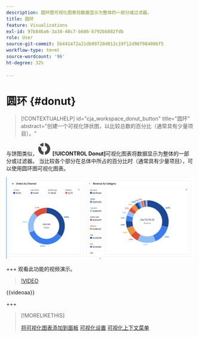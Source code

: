 ```yaml
---
description: 圆环图可视化图表将数据显示为整体的一部分或过滤器。
title: 圆环
feature: Visualizations
exl-id: 97b846a6-3a38-48c7-b686-b792bb882fdb
role: User
source-git-commit: 5b441472a21db99728d012c19f12d98f984086f5
workflow-type: tm+mt
source-wordcount: '96'
ht-degree: 32%

---
```


# 圆环 {#donut}

<!-- markdownlint-disable MD034 -->

>[!CONTEXTUALHELP]
>id="cja_workspace_donut_button"
>title="圆环"
>abstract="创建一个可视化饼状图，以比较总数的百分比（通常具有少量项目）。"

<!-- markdownlint-enable MD034 -->


与饼图类似，![GraphDonut](/help/assets/icons/GraphDonut.svg) **[!UICONTROL Donut]**&#x200B;可视化图表将数据显示为整体的一部分或过滤器。 当比较各个部分在总体中所占的百分比时（通常具有少量项目），可以使用圆环图可视化图表。

![将数据显示为整体的一部分或过滤器的圆环图。](assets/donut.png)

+++ 观看此功能的视频演示。

>[!VIDEO](https://video.tv.adobe.com/v/23989/?quality=12)

{{videoaa}}

+++

>[!MORELIKETHIS]
>
>[将可视化图表添加到面板](/help/analysis-workspace/visualizations/freeform-analysis-visualizations.md#add-visualizations-to-a-panel)
>[可视化设置](/help/analysis-workspace/visualizations/freeform-analysis-visualizations.md#settings)
>[可视化上下文菜单](/help/analysis-workspace/visualizations/freeform-analysis-visualizations.md#context-menu)
>

